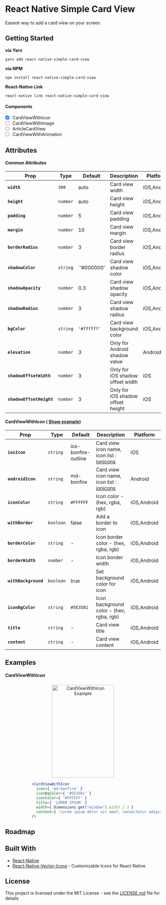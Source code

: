 # React Native Simple Card View

Easiest way to add a card view on your screen.

## Getting Started

**via Yarn**

```
yarn add react-native-simple-card-view
```

**via NPM**

```
npm install react-native-simple-card-view
```

**React-Native Link**

```
react-native link react-native-simple-card-view
```

#### Components

- [x] CardViewWithIcon
- [ ] CardViewWithImage
- [ ] ArticleCardView
- [ ] CardViewWithAnimation

## Attributes

#### Common Attributes
| Prop | Type | Default | Description | Platform |
|---|---|---|---|---|
|**`width`**|`300`| auto | Card view width |iOS,Android|
|**`height`**|`number`| auto | Card view height |iOS,Android|
|**`padding`**|`number`| 5 | Card view padding |iOS,Android|
|**`margin`**|`number`| 10 | Card view margin |iOS,Android|
|**`borderRadius`**|`number`| 3 | Card view border radius|iOS,Android|
|**`shadowColor`**|`string`| `'#000000' | Card view shadow color |iOS,Android|
|**`shadowOpacity`**|`number`| 0.3 | Card view shadow opacity |iOS,Android|
|**`shadowRadius`**|`number`| 3 | Card view shadow radius |iOS,Android|
|**`bgColor`**|`string`| `'#ffffff'` | Card view background color |iOS,Android|
|**`elevation`**|`number`| 3 | Only for Android shadow value  |Android|
|**`shadowOffsetWidth`**|`number`| 3 | Only for iOS shadow offset width  |iOS|
|**`shadowOffsetHeight`**|`number`| 3 | Only for iOS shadow offset height  |iOS|

#### CardViewWithIcon ( [Show example](#cardviewwithicon))
| Prop | Type | Default | Description | Platform |
|---|---|---|---|---|
|**`iosIcon`**|`string`| ios-bonfire-outline | Card view icon name, icon list : [ionicons](https://ionicframework.com/docs/ionicons/) |iOS|
|**`androidIcon`**|`string`| md-bonfire | Card view icon name, icon list : [ionicons](https://ionicframework.com/docs/ionicons/) |Android|
|**`iconColor`**|`string`| `#FFFFFF` | Icon color - (hex, rgba, rgb) |iOS,Android|
|**`withBorder`**|`boolean`| false | Add a border to icon |iOS,Android|
|**`borderColor`**|`string`| - | Icon border color - (hex, rgba, rgb) |iOS,Android|
|**`borderWidth`**|`number`| - | Icon border width |iOS,Android|
|**`withBackground`**|`boolean`| true | Set background color for icon|iOS,Android|
|**`iconBgColor`**|`string`| `#5E35B1` | Icon background color - (hex, rgba, rgb)|iOS,Android|
|**`title`**|`string`| - | Card view title |iOS,Android|
|**`content`**|`string`| - | Card view content  |iOS,Android|

## Examples

##### CardViewWithIcon
<p align="center"><img width="200" height="300" src="https://s9.postimg.org/4hla2xvlb/Card_View_With_Icon.png" alt="CardViewWithIcon Example" /></p>

```jsx
            <CardViewWithIcon
              icon={ 'md-bonfire' }
              iconBgColor={ '#5E35B1' }
              iconColor={ '#FFFFFF' }
              title={ 'LOREM IPSUM' }
              width={ Dimensions.get("window").width / 2 }
              content={ 'Lorem ipsum dolor sit amet, consectetur adipiscing elit' }
            />
```

## Roadmap

## Built With

* [React-Native](https://facebook.github.io/react-native/)
* [React-Native-Vector-Icons](https://github.com/oblador/react-native-vector-icons) - Customizable Icons for React Native

## License

This project is licensed under the MIT License - see the [LICENSE.md](LICENSE.md) file for details
